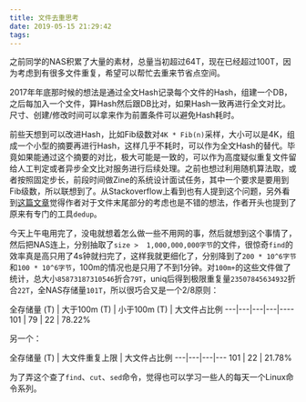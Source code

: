 ```yaml
---
title: 文件去重思考
date: 2019-05-15 21:29:42
tags:
---
```


之前同学的NAS积累了大量的素材，总量当初超过64T，现在已经超过100T，因为考虑到有很多文件重复，希望可以帮忙去重来节省点空间。

2017年年底那时候的想法是通过全文Hash记录每个文件的Hash，组建一个DB，之后每加入一个文件，算Hash然后跟DB比对，如果Hash一致再进行全文对比。尺寸、创建/修改时间可以拿来作为前置条件可以避免Hash耗时。

前些天想到可以改进Hash，比如Fib级数对`4K * Fib(n)`采样，大小可以是4K，组成一个小型的摘要再进行Hash，这样几乎不耗时，可以作为全文Hash的替代。毕竟如果能通过这个摘要的对比，极大可能是一致的，可以作为高度疑似重复文件留给人工判定或者异步全文比对服务进行后续处理。之前也想过利用随机算法取，或者按照固定步长，前段时间做Zine的系统设计面试任务，其中一个要求是要用到Fib级数，所以联想到了。从Stackoverflow上看到也有人提到这个问题，另外看到[这篇文章][1]觉得作者对于文件末尾部分的考虑也是不错的想法，作者开头也提到了原来有专门的工具`dedup`。

今天上午电用完了，没电就想着怎么做一些不用网的事，然后就想到这个事情了，然后把NAS连上，分别抽取了`size >  1,000,000,000字节`的文件，很惊奇`find`的效率真是高只用了4s钟就扫完了，这样我就更细化了，分别降到了`200 * 10^6字节`和`100 * 10^6字节`，100m的情况也是只用了不到1分钟。对`100m+`的这些文件做了统计，总大小`85873187310546`折合`79T`，uniq后得到极限重复量`23507845634932`折合`22T`，全NAS存储量`101T`，所以很巧合又是一个2/8原则：

全存储量 (T) | 大于100m (T) | 小于100m (T) | 大文件占比例 
---|---|---|---|----
101 | 79 | 22 | 78.22%

另一个：

全存储量 (T) | 大文件重复上限 | 大文件占比例 
---|---|---|---
101 | 22 | 21.78%

为了弄这个查了`find`、`cut`、`sed`命令，觉得也可以学习一些人的每天一个Linux命令系列。


[1]: https://blog.csdn.net/raptor/article/details/52988909
